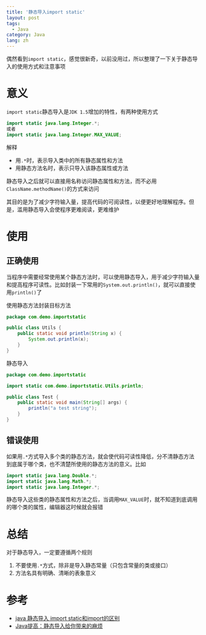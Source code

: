 ```yaml
---
title: '静态导入import static'
layout: post
tags:
  - Java
category: Java
lang: zh
---
```


偶然看到`import static`，感觉很新奇，以前没用过，所以整理了一下关于静态导入的使用方式和注意事项

<!-- more -->

# 意义

`import static`静态导入是`JDK 1.5`增加的特性，有两种使用方式
```java
import static java.lang.Integer.*;
或者
import static java.lang.Integer.MAX_VALUE;
```

解释
* 用`.*`时，表示导入类中的所有静态属性和方法
* 用静态方法名时，表示只导入该静态属性或方法

静态导入之后就可以直接用名称访问静态属性和方法，而不必用`ClassName.methodName()`的方式来访问

其目的是为了减少字符输入量，提高代码的可阅读性，以便更好地理解程序。但是，滥用静态导入会使程序更难阅读，更难维护

# 使用

## 正确使用

当程序中需要经常使用某个静态方法时，可以使用静态导入，用于减少字符输入量和提高程序可读性。比如封装一下常用的`System.out.println()`，就可以直接使用`println()`了

使用静态方法封装目标方法
```java
package com.demo.importstatic

public class Utils {
    public static void println(String x) {
        System.out.println(x);
    }
}
```

静态导入
```java
package com.demo.importstatic

import static com.demo.importstatic.Utils.println;

public class Test {
    public static void main(String[] args) {
        println("a test string");
    }
}
```

## 错误使用

如果用`.*`方式导入多个类的静态方法，就会使代码可读性降低，分不清静态方法到底属于哪个类，也不清楚所使用的静态方法的意义。比如
```java
import static java.lang.Double.*; 
import static java.lang.Math.*; 
import static java.lang.Integer.*; 
```

静态导入这些类的静态属性和方法之后，当调用`MAX_VALUE`时，就不知道到底调用的哪个类的属性，编辑器这时候就会报错

# 总结

对于静态导入，一定要遵循两个规则
1. 不要使用`.*`方式，除非是导入静态常量（只包含常量的类或接口）
2. 方法名具有明确、清晰的表象意义

# 参考

* [java 静态导入 import static和import的区别](http://webcache.googleusercontent.com/search?q=cache:http://864343928.iteye.com/blog/2093663)
* [Java提高：静态导入给你带来的麻烦](https://blog.csdn.net/p106786860/article/details/9297783)